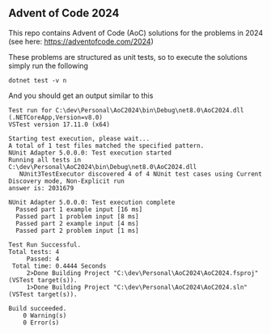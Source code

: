 ﻿## Advent of Code 2024

This repo contains Advent of Code (AoC) solutions for the problems in 2024 (see here: https://adventofcode.com/2024)

These problems are structured as unit tests, so to execute the solutions simply run the following

```aiignore
dotnet test -v n
```

And you should get an output similar to this

```aiignore
Test run for C:\dev\Personal\AoC2024\bin\Debug\net8.0\AoC2024.dll (.NETCoreApp,Version=v8.0)
VSTest version 17.11.0 (x64)

Starting test execution, please wait...
A total of 1 test files matched the specified pattern.
NUnit Adapter 5.0.0.0: Test execution started
Running all tests in C:\dev\Personal\AoC2024\bin\Debug\net8.0\AoC2024.dll
   NUnit3TestExecutor discovered 4 of 4 NUnit test cases using Current Discovery mode, Non-Explicit run
answer is: 2031679

NUnit Adapter 5.0.0.0: Test execution complete
  Passed part 1 example input [16 ms]
  Passed part 1 problem input [8 ms]
  Passed part 2 example input [4 ms]
  Passed part 2 problem input [1 ms]

Test Run Successful.
Total tests: 4
     Passed: 4
 Total time: 0.4444 Seconds
     2>Done Building Project "C:\dev\Personal\AoC2024\AoC2024.fsproj" (VSTest target(s)).
     1>Done Building Project "C:\dev\Personal\AoC2024\AoC2024.sln" (VSTest target(s)).

Build succeeded.
    0 Warning(s)
    0 Error(s)
```